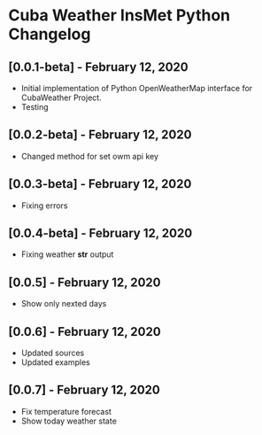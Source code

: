 # Cuba Weather InsMet Python Changelog

## [0.0.1-beta] - February 12, 2020

* Initial implementation of Python OpenWeatherMap interface for CubaWeather Project.
* Testing

## [0.0.2-beta] - February 12, 2020

* Changed method for set owm api key

## [0.0.3-beta] - February 12, 2020

* Fixing errors

## [0.0.4-beta] - February 12, 2020

* Fixing weather __str__ output

## [0.0.5] - February 12, 2020

* Show only nexted days

## [0.0.6] - February 12, 2020

* Updated sources
* Updated examples

## [0.0.7] - February 12, 2020

* Fix temperature forecast
* Show today weather state